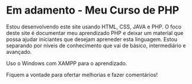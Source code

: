 # Em adamento - Meu Curso de PHP

Estou desenvolvendo este site usando HTML, CSS, JAVA e PHP. O foco deste site é documentar meu aprendizado PHP e deixar um material que possa ajudar iniciantes que desejam apreneder esta linguagem. Estou separando por niveis de conhecimento que vai de básico, intermediário e avançado.

Uso o Windows com XAMPP para o aprendizado. 

Fiquem a vontade para ofertar melhorias e fazer comentários!
